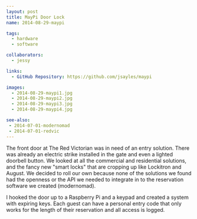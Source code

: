 ```yaml
---
layout: post
title: MayPi Door Lock
name: 2014-08-29-maypi

tags: 
  - hardware
  - software

collaborators: 
  - jessy

links:
  - GitHub Repository: https://github.com/jsayles/maypi

images:
  - 2014-08-29-maypi1.jpg
  - 2014-08-29-maypi2.jpg
  - 2014-08-29-maypi3.jpg
  - 2014-08-29-maypi4.jpg

see-also:
 - 2014-07-01-modernomad
 - 2014-07-01-redvic
---
```

The front door at The Red Victorian was in need of an entry solution. There was already an electric strike installed in the gate and even a lighted doorbell button.  We looked at all the commercial and residential solutions, and the fancy new "smart locks" that are cropping up like Lockitron and August.  We decided to roll our own because none of the solutions we found had the openness or the API we needed to integrate in to the reservation software we created (modernomad).

I hooked the door up to a Raspberry Pi and a keypad and created a system with expiring keys.  Each guest can have a personal entry code that only works for the length of their reservation and all access is logged.
